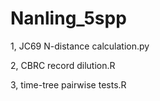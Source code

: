 # Nanling_5spp
1, JC69 N-distance calculation.py

2, CBRC record dilution.R

3, time-tree pairwise tests.R
